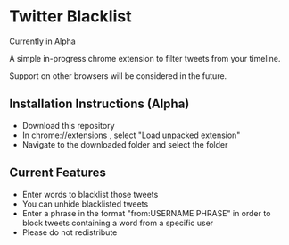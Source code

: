 # Twitter Blacklist
Currently in Alpha

A simple in-progress chrome extension to filter tweets from your timeline.

Support on other browsers will be considered in the future.

## Installation Instructions (Alpha)
* Download this repository
* In chrome://extensions , select "Load unpacked extension"
* Navigate to the downloaded folder and select the folder

## Current Features
* Enter words to blacklist those tweets
* You can unhide blacklisted tweets
* Enter a phrase in the format "from:USERNAME PHRASE" in order to block tweets containing a word from a specific user
* Please do not redistribute


